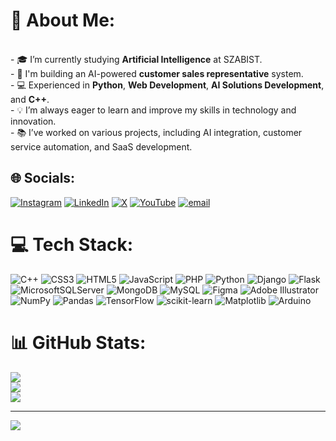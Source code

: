 # 💫 About Me:
<br>- 🎓 I’m currently studying **Artificial Intelligence** at SZABIST.<br>- 🚀 I'm building an AI-powered **customer sales representative** system.<br>- 💻 Experienced in **Python**, **Web Development**, **AI Solutions Development**, and **C++**.<br>- 💡 I’m always eager to learn and improve my skills in technology and innovation.<br>- 📚 I’ve worked on various projects, including AI integration, customer service automation, and SaaS development.


## 🌐 Socials:
[![Instagram](https://img.shields.io/badge/Instagram-%23E4405F.svg?logo=Instagram&logoColor=white)](https://instagram.com/x._saadi_.x) [![LinkedIn](https://img.shields.io/badge/LinkedIn-%230077B5.svg?logo=linkedin&logoColor=white)](https://www.linkedin.com/in/syed-saad-ahmed-089a04374) [![X](https://img.shields.io/badge/X-black.svg?logo=X&logoColor=white)](https://x.com/saadesthatis) [![YouTube](https://img.shields.io/badge/YouTube-%23FF0000.svg?logo=YouTube&logoColor=white)](https://youtube.com/@iShootPK) [![email](https://img.shields.io/badge/Email-D14836?logo=gmail&logoColor=white)](mailto:syedsaadahmed726@gmail.com) 

# 💻 Tech Stack:
![C++](https://img.shields.io/badge/c++-%2300599C.svg?style=for-the-badge&logo=c%2B%2B&logoColor=white) ![CSS3](https://img.shields.io/badge/css3-%231572B6.svg?style=for-the-badge&logo=css3&logoColor=white) ![HTML5](https://img.shields.io/badge/html5-%23E34F26.svg?style=for-the-badge&logo=html5&logoColor=white) ![JavaScript](https://img.shields.io/badge/javascript-%23323330.svg?style=for-the-badge&logo=javascript&logoColor=%23F7DF1E) ![PHP](https://img.shields.io/badge/php-%23777BB4.svg?style=for-the-badge&logo=php&logoColor=white) ![Python](https://img.shields.io/badge/python-3670A0?style=for-the-badge&logo=python&logoColor=ffdd54) ![Django](https://img.shields.io/badge/django-%23092E20.svg?style=for-the-badge&logo=django&logoColor=white) ![Flask](https://img.shields.io/badge/flask-%23000.svg?style=for-the-badge&logo=flask&logoColor=white) ![MicrosoftSQLServer](https://img.shields.io/badge/Microsoft%20SQL%20Server-CC2927?style=for-the-badge&logo=microsoft%20sql%20server&logoColor=white) ![MongoDB](https://img.shields.io/badge/MongoDB-%234ea94b.svg?style=for-the-badge&logo=mongodb&logoColor=white) ![MySQL](https://img.shields.io/badge/mysql-4479A1.svg?style=for-the-badge&logo=mysql&logoColor=white) ![Figma](https://img.shields.io/badge/figma-%23F24E1E.svg?style=for-the-badge&logo=figma&logoColor=white) ![Adobe Illustrator](https://img.shields.io/badge/adobe%20illustrator-%23FF9A00.svg?style=for-the-badge&logo=adobe%20illustrator&logoColor=white) ![NumPy](https://img.shields.io/badge/numpy-%23013243.svg?style=for-the-badge&logo=numpy&logoColor=white) ![Pandas](https://img.shields.io/badge/pandas-%23150458.svg?style=for-the-badge&logo=pandas&logoColor=white) ![TensorFlow](https://img.shields.io/badge/TensorFlow-%23FF6F00.svg?style=for-the-badge&logo=TensorFlow&logoColor=white) ![scikit-learn](https://img.shields.io/badge/scikit--learn-%23F7931E.svg?style=for-the-badge&logo=scikit-learn&logoColor=white) ![Matplotlib](https://img.shields.io/badge/Matplotlib-%23ffffff.svg?style=for-the-badge&logo=Matplotlib&logoColor=black) ![Arduino](https://img.shields.io/badge/-Arduino-00979D?style=for-the-badge&logo=Arduino&logoColor=white)
# 📊 GitHub Stats:
![](https://github-readme-stats.vercel.app/api?username=saad-726&theme=dark&hide_border=false&include_all_commits=false&count_private=false)<br/>
![](https://nirzak-streak-stats.vercel.app/?user=saad-726&theme=dark&hide_border=false)<br/>
![](https://github-readme-stats.vercel.app/api/top-langs/?username=saad-726&theme=dark&hide_border=false&include_all_commits=false&count_private=false&layout=compact)

---
[![](https://visitcount.itsvg.in/api?id=saad-726&icon=0&color=0)](https://visitcount.itsvg.in)

<!-- Proudly created with GPRM ( https://gprm.itsvg.in ) -->
